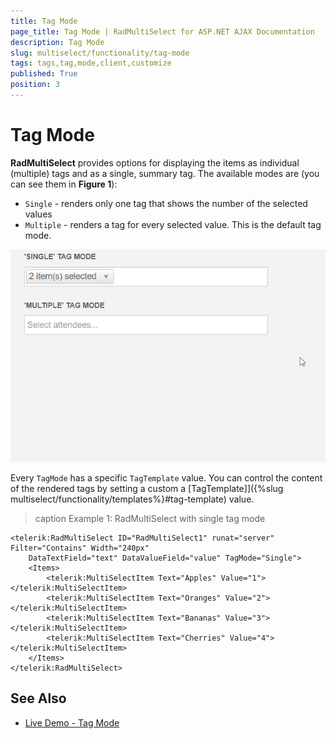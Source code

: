 ```yaml
---
title: Tag Mode
page_title: Tag Mode | RadMultiSelect for ASP.NET AJAX Documentation
description: Tag Mode
slug: multiselect/functionality/tag-mode
tags: tags,tag,mode,client,customize
published: True
position: 3
---
```


# Tag Mode

**RadMultiSelect** provides options for displaying the items as individual (multiple) tags and as a single, summary tag. The available modes are (you can see them in **Figure 1**):
 * `Single` - renders only one tag that shows the number of the selected values
 * `Multiple` - renders a tag for every selected value. This is the default tag mode.

![multiselect-tag-modes](../images/multiselect-tag-mode.gif)

Every `TagMode` has a specific `TagTemplate` value. You can control the content of the rendered tags by setting a custom a [TagTemplate]]({%slug multiselect/functionality/templates%}#tag-template) value.

>caption Example 1: RadMultiSelect with single tag mode

````ASP.NET
<telerik:RadMultiSelect ID="RadMultiSelect1" runat="server"  Filter="Contains" Width="240px"
    DataTextField="text" DataValueField="value" TagMode="Single">
    <Items>
        <telerik:MultiSelectItem Text="Apples" Value="1"></telerik:MultiSelectItem>
        <telerik:MultiSelectItem Text="Oranges" Value="2"></telerik:MultiSelectItem>
        <telerik:MultiSelectItem Text="Bananas" Value="3"></telerik:MultiSelectItem>
        <telerik:MultiSelectItem Text="Cherries" Value="4"></telerik:MultiSelectItem>
    </Items>
</telerik:RadMultiSelect>
````

## See Also

* [Live Demo - Tag Mode](https://localdemos.telerik.com/aspnet-ajax-dev/multiselect/tagmode/defaultcs.aspx)